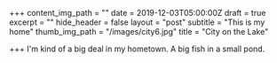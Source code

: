 +++
content_img_path = ""
date = 2019-12-03T05:00:00Z
draft = true
excerpt = ""
hide_header = false
layout = "post"
subtitle = "This is my home"
thumb_img_path = "/images/city6.jpg"
title = "City on the Lake"

+++
I'm kind of a big deal in my hometown. A big fish in a small pond.